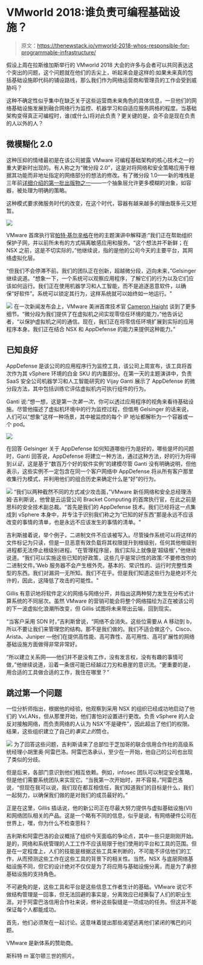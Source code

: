 # VMworld 2018:谁负责可编程基础设施？

> 原文：<https://thenewstack.io/vmworld-2018-whos-responsible-for-programmable-infrastructure/>

假设上周在拉斯维加斯举行的 VMworld 2018 大会的许多与会者可以共同表达这个突出的问题，这个问题就在他们的舌尖上，听起来会是这样的:如果未来真的包括基础设施即代码的铺设路线，那么我们作为网络运营商和管理员的工作会受到威胁吗？

这种不确定性似乎集中在缺乏关于这些运营商未来角色的具体信息，一旦他们的网络基础设施发展到融合网络行为监控、机器学习和自适应服务网格的程度。当基础架构变得真正可编程时，谁(或什么)将对此负责？更关键的是，会不会是现在负责的人以外的人？

## 微模糊化 2.0

这种压抑的情绪最初是在该公司披露 VMware 可编程基础架构的核心技术之一的重大更新时出现的。有人称之为“微分段 2.0”，这是对将网络和安全策略应用于根据其功能而非地址指定的网络部分的想法的修改。有了微分段 1.0——新的堆栈是三年前[详细介绍的第一批出版物之一](https://thenewstack.io/microsegmentation-how-vmware-addresses-the-container-security-issue/)——一个抽象层允许更多模糊的对象，如容器，被处理为明确的策略。

这种模式要求微服务时代的改变，在这个时代，容器有越来越多的理由既多元又短暂。

[![](img/5d2ac30c6a2304560573745af1b8dd06.png)](https://cdn.thenewstack.io/media/2018/09/015e8dda-180827-vmworld-2018-day-1-10-pat-gelsinger.jpg)

VMware 首席执行官[帕特·基尔辛格](https://www.linkedin.com/in/patgelsinger/)在他的主题演讲中解释道:“我们正在帮助组织保护子网，并以前所未有的方式隔离敏感应用和服务。“这个想法并不新鲜；在 NSX 之前，这是不切实际的，”他继续说，指的是他的公司今天的主要平台，其网络虚拟化层。

“但我们不会停滞不前。我们的团队正在创新，超越微分段，迈向未来，”Gelsinger 继续说道。“想象一下，一个系统可以观察应用程序，了解它们的行为以及它们应该如何运行。我们正在使用机器学习和人工智能，而不是追逐恶意软件，以确保“好软件”。系统可以锁定其行为，这样系统就可以始终如一地运行。"

[![](img/4ed7c63a2a0305732ea1c846cfc0823b.png)](https://cdn.thenewstack.io/media/2018/09/5e1ba972-180826-vmworld-2018-day-0-01-cameron-haight.jpg) 在一次新闻发布会上，VMware 美洲首席技术官 [Cameron Haight](https://www.linkedin.com/in/cameronhaight/) 谈到了更多细节。“微分段为我们提供了在虚拟机之间实现零信任环境的能力，”他告诉记者，“以保护虚拟机之间的通信。现在，我们正在将零信任环境扩展到实际的应用程序本身。我们正在结合 NSX 和 AppDefense 的能力来提供这种能力。”

## 已知良好

AppDefense 是该公司的应用程序行为监控工具，该公司上周宣布，该工具将首次作为其 vSphere 环境的白金 SKU 的内置部分。在第一天的主题演讲中，负责 SaaS 安全公司机器学习和人工智能研究的 Vijay Ganti 展示了 AppDefense 的微分段方法，其中包括训练它评估虚拟机内可执行组件的行为。

Ganti 说:“想一想，这是第一次*第一次*，你可以透过应用程序的视角来看待基础设施。尽管他描述了虚拟机环境中的行为监控过程，但借用 Gelsinger 的话来说，人们可以“想象”这样一种场景，其中被监控的每个 IP 地址都解析为一个容器或一个 pod。

[![](img/871278e6182d9279191a2d048dbeacfa.png)](https://cdn.thenewstack.io/media/2018/09/9804b102-180827-vmworld-2018-day-1-11-pat-gelsinger-vijay-ganti.jpg)

在回答 Gelsinger 关于 AppDefense 如何知道哪些行为是好的，哪些是坏的问题时，Ganti 回答说，AppDefense 将建立一种方法，通过这种方法，好的行为将得到*认证*，这是基于“数百万个好的软件实例”的建模尽管 Ganti 没有明确说明，但他表示，这些实例不一定包含在同一个客户网络中 AppDefense 将从所有客户那里收集行为模式，并利用他们的组合历史来确定什么是“好”的行为。

[![](img/7bc3a81abf0018bf4b706646485f0a4f.png)](https://cdn.thenewstack.io/media/2018/09/333f8116-180828-vmworld-2018-day-2-03-tom-gillis.jpg) “我们以两种截然不同的方式减少攻击面，”VMware 新任网络和安全总经理汤姆·吉利斯说，他曾是云运营公司 Bracket Computing 的首席执行官，在此之前是思科的安全技术副总裁。“首先是我们的 AppDefense 技术。我们已经将这一点集成到 vSphere 本身中，并专注于识别我们称之为“已知的好东西”那是永远不应该改变的事情的清单，也是永远不应该发生的事情的清单。"

吉利斯接着说，举个例子，二进制文件不应该被写入。尽管操作系统可以将这样的文件标记为只读，但是一旦恶意有效负载将其权限提升到根级别，任何其他根级别进程都无法停止根级别进程。“在管理程序层，我们实际上就像是‘超级根’，”他继续说道。“我们可以实施这些已知的好政策，这些几乎是常识性的政策:‘不要修改你的二进制文件。’Web 服务器不会产生根外壳。基本的、常识性的、运行时完整性类型的东西。我们对漏洞一无所知。我们不在乎。但是我们知道这些行为是绝对不允许的，因此，这降低了攻击的可能性。"

Gillis 有意识地将软件定义的网络与网络分开，并指出这两种努力发生在分布式计算系统的不同层次。虽然 VMware 的营销可能会将整个网络描绘为正在被该公司的下一波虚拟化浪潮所改变，但 Gillis 试图将未来带出云端，回到现实。

“当客户采用 SDN 时，”吉利斯曾说，“网络不会消失。这些位需要从 A 移动到 b，所以不要让我们来管理您的结构。那不是我们做的。我们不适合做这个。Cisco、Arista、Juniper —他们在提供高性能、高可靠性、高可用性、高可扩展性的网络基础设施方面做得非常非常好。

“所以建立关系网——他们并不是没有工作，没有发言权，没有有趣的事情可做，”他继续说道，沿着一条很可能已经越过刀刃和悬崖的意识流。“更重要的是，用合适的工具做合适的工作，我住在哪里？”

## 跳过第一个问题

一位分析师指出，根据他的经验，他观察到采用 NSX 的组织已经成功地启动了他们的 VxLANs，但从那里开始，他们害怕对设置进行更改。负责 vSphere 的人会反对接触网络，而负责网络的人认为 NSX“不是硬件”，因此超出了他们的权限。结果，这些组织建立了自己的*事实上的*筒仓。

[![](img/26286ca9b9213fd9ccf76fdf19ffe307.png)](https://cdn.thenewstack.io/media/2018/09/9d2b0510-180828-vmworld-2018-day-2-04-tom-gillis-julio-arevalo-jr..jpg) 为了回答这些问题，吉利斯请来了总部位于芝加哥的联合信用合作社的高级系统经理小胡里奥·阿雷巴洛。阿雷巴洛承认，至少在一开始，他自己的公司也出现了类似的分歧。

但是后来，各部门意识到他们相互依赖。例如，infosec 团队可以制定安全策略，但是他们需要系统团队来实现它。“当我第一次开始时，并不容易，”阿雷巴洛说，“但现在我可以说，我们现在都互相信任，我们知道我们的目标是什么，我们一起努力，以确保我们做的是对我们的成员最好的。”

正是在这里，Gillis 插话说，他的新公司正在尽最大努力提供与虚拟基础设施(VI)和网络团队相关的产品。这是一个略有不同的信息，似乎是说，有网络硬件公司在世界上，嘿，你为什么不检查思科？

吉利斯和阿雷巴洛的会议概括了组织今天面临的争论点，其中一些只是刚刚开始。是的，网络和系统管理的人工工作不应该局限于他们使用的平台和工具的范围。但是在一定程度上，人们的技能是根据这些工具来判断的，不可能不评估他们的工作，从而预测这些工作在这些工具的背景下的相关性。当然，NSX 与底层网络基础设施不同，但它的设计绝对不仅仅是为了将应用与基础设施分离，而是为了承担基础设施的支持角色。

不可避免的是，这些工具和平台是这些信息工作者生计的基础。VMware 说它不做结构管理是一回事，但无法回避的事实是，分离效应已经撕裂了人们的职业生涯。对于阿雷巴洛信用合作社来说，修补这些裂缝是一项成功的任务。但这并不能保证每个人都能成功。

首先，他们必须聚在一起讨论。这意味着提出那些渴望逃离他们紧闭的嘴巴的问题。

VMware 是新体系的赞助商。

斯科特 m 富尔顿三世的照片。

<svg xmlns:xlink="http://www.w3.org/1999/xlink" viewBox="0 0 68 31" version="1.1"><title>Group</title> <desc>Created with Sketch.</desc></svg>